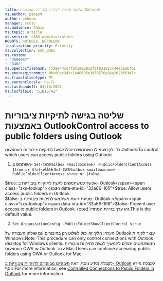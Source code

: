 ```yaml
---
title: שליטה בגישה לתיקיות ציבוריות באמצעות Outlook
ms.author: pebaum
author: pebaum
manager: scotv
ms.audience: Admin
ms.topic: article
ms.service: o365-administration
ROBOTS: NOINDEX, NOFOLLOW
localization_priority: Priority
ms.collection: Adm_O365
ms.custom:
- "3500007"
- "3462"
ms.openlocfilehash: f528044ca7f6f2ee2812f9f831093c44eca26fe1
ms.sourcegitcommit: 8bc60ec34bc1e40685e3976576e04a2623f63a7c
ms.translationtype: MT
ms.contentlocale: he-IL
ms.lasthandoff: 04/15/2021
ms.locfileid: "51816741"
---
```

# <a name="control-access-to-public-folders-using-outlook"></a><span data-ttu-id="33a66-102">שליטה בגישה לתיקיות ציבוריות באמצעות Outlook</span><span class="sxs-lookup"><span data-stu-id="33a66-102">Control access to public folders using Outlook</span></span>

<span data-ttu-id="33a66-103">כדי לקבוע אילו משתמשים יוכלו לגשת לתיקיות ציבוריות באמצעות Outlook:</span><span class="sxs-lookup"><span data-stu-id="33a66-103">To control which users can access public folders using Outlook:</span></span>

1. <span data-ttu-id="33a66-104">השתמש ב- `Set-CASMailbox <mailboxname> -PublicFolderClientAccess $true or $false`</span><span class="sxs-lookup"><span data-stu-id="33a66-104">Use `Set-CASMailbox <mailboxname> -PublicFolderClientAccess $true or $false`</span></span>

<span data-ttu-id="33a66-105">$true: אפשר למשתמשים לגשת לתיקיות ציבוריות ב- Outlook</span><span class="sxs-lookup"><span data-stu-id="33a66-105">$true: Allow users access public folders in Outlook</span></span>  
<span data-ttu-id="33a66-106">$false: מניעת גישת משתמש לתיקיות ציבוריות ב- Outlook.</span><span class="sxs-lookup"><span data-stu-id="33a66-106">$false: Prevent user access to public folders in Outlook.</span></span> <span data-ttu-id="33a66-107">(אפס) זהו ערך ברירת המחדל.</span><span class="sxs-lookup"><span data-stu-id="33a66-107">This is the default value.</span></span>  

2. `Set-OrganizationConfig -PublicFolderShowClientControl $true`

<span data-ttu-id="33a66-108">הערה: הליך זה יכול לשלוט רק בחיבורים עם שולחן העבודה של Outlook עבור לקוחות Windows.</span><span class="sxs-lookup"><span data-stu-id="33a66-108">Note: This procedure can only control connections with Outlook desktop for Windows clients.</span></span> <span data-ttu-id="33a66-109">המשתמשים יכולים להמשיך לגשת לתיקיות ציבוריות באמצעות OWA או Outlook עבור Mac.</span><span class="sxs-lookup"><span data-stu-id="33a66-109">Users can continue accessing public folders using OWA or Outlook for Mac.</span></span>

<span data-ttu-id="33a66-110">לקבלת מידע נוסף, ראה [חיבורים מבוקרים לתיקיות ציבוריות ב- Outlook](https://aka.ms/controlpf) לקבלת מידע נוסף.</span><span class="sxs-lookup"><span data-stu-id="33a66-110">For more information, see [Controlled Connections to Public Folders in Outlook](https://aka.ms/controlpf) for more information.</span></span>

